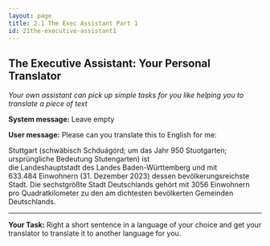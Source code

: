```yaml
---
layout: page
title: 2.1 The Exec Assistant Part 1
id: 21the-executive-assistant1
---
```


## The Executive Assistant: Your Personal Translator

*Your own assistant can pick up simple tasks for you like helping you to translate a piece of text*

**System message:** Leave empty

**User message:** Please can you translate this to English for me:

Stuttgart (schwäbisch Schduágórd; um das Jahr 950 Stuotgarten; ursprüngliche Bedeutung Stutengarten) ist die Landeshauptstadt des Landes Baden-Württemberg und mit 633.484 Einwohnern (31. Dezember 2023) dessen bevölkerungsreichste Stadt. Die sechstgrößte Stadt Deutschlands gehört mit 3056 Einwohnern pro Quadratkilometer zu den am dichtesten bevölkerten Gemeinden Deutschlands. 

-----------

**Your Task:** Right a short sentence in a language of your choice and get your translator to translate it to another language for you.
